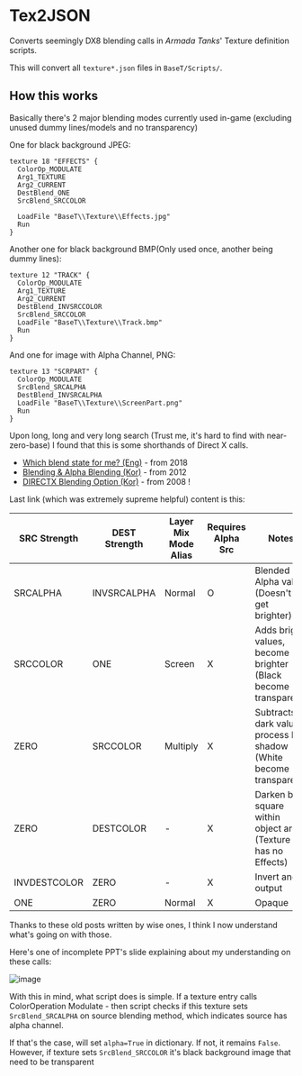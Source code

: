 # Tex2JSON

Converts seemingly DX8 blending calls in *Armada Tanks*' Texture definition scripts.

This will convert all `texture*.json` files in `BaseT/Scripts/`.


## How this works

Basically there's 2 major blending modes currently used in-game (excluding unused dummy lines/models and no transparency)

One for black background JPEG:
```text
texture 18 "EFFECTS" {
  ColorOp_MODULATE
  Arg1_TEXTURE
  Arg2_CURRENT
  DestBlend_ONE
  SrcBlend_SRCCOLOR

  LoadFile "BaseT\\Texture\\Effects.jpg"
  Run
}
```

Another one for black background BMP(Only used once, another being dummy lines):

```text
texture 12 "TRACK" {
  ColorOp_MODULATE
  Arg1_TEXTURE
  Arg2_CURRENT
  DestBlend_INVSRCCOLOR
  SrcBlend_SRCCOLOR
  LoadFile "BaseT\\Texture\\Track.bmp"
  Run
}
```

And one for image with Alpha Channel, PNG:

```text
texture 13 "SCRPART" {
  ColorOp_MODULATE
  SrcBlend_SRCALPHA
  DestBlend_INVSRCALPHA
  LoadFile "BaseT\\Texture\\ScreenPart.png"
  Run
}
```


Upon long, long and very long search (Trust me, it's hard to find with near-zero-base) I found that this is some shorthands of Direct X calls.

- [Which blend state for me? (Eng)](https://wickedengine.net/2017/10/22/which-blend-state-for-me/) - from 2018
- [Blending & Alpha Blending (Kor)](https://xysterxx.tistory.com/50) - from 2012
- [DIRECTX Blending Option (Kor)](https://m.blog.naver.com/PostView.naver?isHttpsRedirect=true&blogId=coolday11&logNo=60053915164) - from 2008 !

Last link (which was extremely supreme helpful) content is this:

| SRC Strength | DEST Strength | Layer Mix Mode Alias | Requires Alpha Src | Notes                                                                 |
|--------------|---------------|----------------------|--------------------|-----------------------------------------------------------------------|
| SRCALPHA     | INVSRCALPHA   | Normal               | O                  | Blended by Alpha value (Doesn't get brighter)                         |
| SRCCOLOR     | ONE           | Screen               | X                  | Adds bright values, become brighter (Black become transparent)        |
| ZERO         | SRCCOLOR      | Multiply             | X                  | Subtracts dark values, process like shadow (White become transparent) |
| ZERO         | DESTCOLOR     | -                    | X                  | Darken by square within object area (Texture has no Effects)          |
| INVDESTCOLOR | ZERO          | -                    | X                  | Invert and output                                                     |
| ONE          | ZERO          | Normal               | X                  | Opaque                                                                |


Thanks to these old posts written by wise ones, I think I now understand what's going on with those.

Here's one of incomplete PPT's slide explaining about my understanding on these calls: 

![image](https://github.com/jupiterbjy/OpenAT/assets/26041217/801829ec-e1e7-4aa8-ad51-cbb63925a73b)

With this in mind, what script does is simple. If a texture entry calls ColorOperation Modulate -
then script checks if this texture sets `SrcBlend_SRCALPHA` on source blending method, which indicates source has alpha channel.

If that's the case, will set `alpha=True` in dictionary. If not, it remains `False`.
However, if texture sets `SrcBlend_SRCCOLOR` it's black background image that need to be transparent
